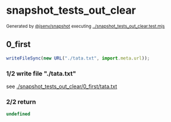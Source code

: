 # snapshot_tests_out_clear

<sub>
  Generated by <a href="https://github.com/jsenv/core/tree/main/packages/independent/snapshot">@jsenv/snapshot</a> executing <a href="../snapshot_tests_out_clear.test.mjs">../snapshot_tests_out_clear.test.mjs</a>
</sub>

## 0_first

```js
writeFileSync(new URL("./tata.txt", import.meta.url));
```

### 1/2 write file "./tata.txt"

see [./snapshot_tests_out_clear/0_first/tata.txt](./snapshot_tests_out_clear/0_first/tata.txt)

### 2/2 return

```js
undefined
```
